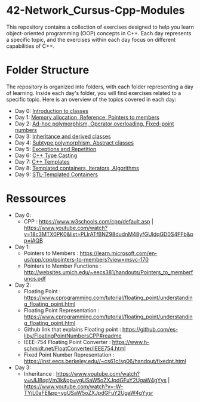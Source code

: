 # 42-Network_Cursus-Cpp-Modules

This repository contains a collection of exercises designed to help you learn object-oriented programming (OOP) concepts in C++. Each day represents a specific topic, and the exercises within each day focus on different capabilities of C++.

# Folder Structure
The repository is organized into folders, with each folder representing a day of learning. Inside each day's folder, you will find exercises related to a specific topic. Here is an overview of the topics covered in each day:

- Day 0: [Introduction to classes](/42-Network_Cursus-Cpp-Module-00)
- Day 1: [Memory allocation, Reference, Pointers to members](/42-Network_Cursus-Cpp-Module-01)
- Day 2: [Ad-hoc polymorphism, Operator overloading, Fixed-point numbers](/42-Network_Cursus-Cpp-Module-02)
- Day 3: [Inheritance and derived classes](/42-Network_Cursus-Cpp-Module-03)
- Day 4: [Subtype polymorphism, Abstract classes](/42-Network_Cursus-Cpp-Module-04)
- Day 5: [Exceptions and Repetition](/42-Network_Cursus-Cpp-Module-05)
- Day 6: [C++ Type Casting](/42-Network_Cursus-Cpp-Module-06)
- Day 7: [C++ Templates](/42-Network_Cursus-Cpp-Module-07)
- Day 8: [Templated containers, Iterators, Algorithms](/42-Network_Cursus-Cpp-Module-08)
- Day 9: [STL-Templated Containers](/42-Network_Cursus-Cpp-Module-09)

# Ressources
- Day 0:
    - CPP : https://www.w3schools.com/cpp/default.asp | https://www.youtube.com/watch?v=18c3MTX0PK0&list=PLlrATfBNZ98dudnM48yfGUldqGD0S4FFb&pp=iAQB
- Day 1:
    - Pointers to Members : https://learn.microsoft.com/en-us/cpp/cpp/pointers-to-members?view=msvc-170
    - Pointers to Member Functions : http://websites.umich.edu/~eecs381/handouts/Pointers_to_memberfuncs.pdf
- Day 2:
    - Floating Point : https://www.cprogramming.com/tutorial/floating_point/understanding_floating_point.html
    - Floating Point Representation : https://www.cprogramming.com/tutorial/floating_point/understanding_floating_point.html
    - Github link that explains Floating point : https://github.com/es-liby/FloatingPointNumbersCPP#readme
    - IEEE-754 Floating Point Converter : https://www.h-schmidt.net/FloatConverter/IEEE754.html
    - Fixed Point Number Representation : https://inst.eecs.berkeley.edu//~cs61c/sp06/handout/fixedpt.html
- Day 3:
    - Inheritance : https://www.youtube.com/watch?v=rJlJ8qqVm3k&pp=ygUSaW5oZXJpdGFuY2UgaW4gYys | https://www.youtube.com/watch?v=-W-TYjL0aFE&pp=ygUSaW5oZXJpdGFuY2UgaW4gYysr
